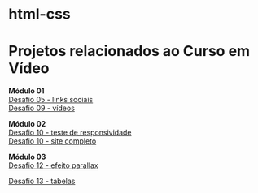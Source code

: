# html-css

<h1>Projetos relacionados ao Curso em Vídeo</h1>

<strong>Módulo 01</strong> <br>
<a href="https://juliaboaskivisk.github.io/html-css/Curso%20em%20V%C3%ADdeo/Desafios/desafio%2005%20(links%20sociais)/index.html" target="_blank">Desafio 05 - links sociais</a> <br>
<a href="https://juliaboaskivisk.github.io/html-css/Curso%20em%20V%C3%ADdeo/Desafios/desafio%2009%20(vídeos)/index.html" target="_blank">Desafio 09 - vídeos</a>

<strong>Módulo 02</strong> <br>
<a href="https://juliaboaskivisk.github.io/html-css/Curso%20em%20V%C3%ADdeo/Desafios/desafio%2010%20(site%20completo)/responsivo.html" target="_blank">Desafio 10 - teste de responsividade</a> <br>
<a href="https://juliaboaskivisk.github.io/html-css/Curso%20em%20V%C3%ADdeo/Desafios/desafio%2010%20(site%20completo)/android.html" target="_blank">Desafio 10 - site completo</a>


<strong>Módulo 03</strong> <br>
<a href="https://juliaboaskivisk.github.io/html-css/Curso%20em%20V%C3%ADdeo/Desafios/desafio%2012%20(efeito%20parallax)/index.html" target="_blank">Desafio 12 - efeito parallax</a> <br>

<a href="https://juliaboaskivisk.github.io/html-css/Curso%20em%20V%C3%ADdeo/Desafios/desafio%2013%20(tabelas)/index.html" target="_blank">Desafio 13 - tabelas</a>

